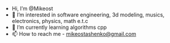 - [](https://github.com/Mikeost/Mikeost/blob/main/wavehand.gif) Hi, I’m @Mikeost
- 👀 I’m interested in software engineering, 3d modeling, musics, electronics, physics, math e.t.c 
- 🌱 I’m currently learning algorithms cpp
- 📫 How to reach me - mikeostashenko@gmail.com

<!---
Mikeost/Mikeost is a ✨ special ✨ repository because its `README.md` (this file) appears on your GitHub profile.
You can click the Preview link to take a look at your changes.
--->
